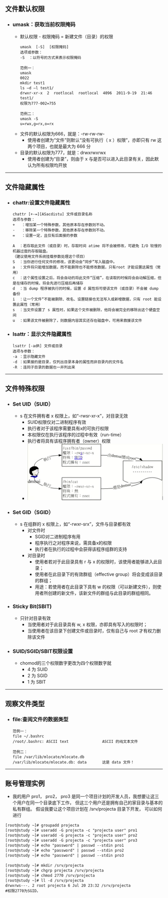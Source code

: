  ## 文件默认权限
- ### umask：获取当前权限掩码
  - 默认权限 - 权限掩码 = 新建文件（目录）的权限
    ```
    umask  [-S]  [权限掩码]
    选项或参数：
    -S  ：以符号的方式来表示权限掩码

    范例一：
    umask
    0022
    mkdir test1
    ls –d –l test1/   
    drwxr-xr-x  2  rootlocal  rootlocal  4096  2011-9-19  21:46  test1/
    权限为777-002=755

    范例二：
    umask -S
    u=rwx,g=rx,o=rx
    ```
  - 文件的默认权限为666，就是：-rw-rw-rw-
    - 使用者创建为“文件”则默认“没有可执行（ x ）权限”，亦即只有 rw 这两个项目，也就是最大为 666 分
  - 目录的默认权限为777，就是：drwxrwxrwx
    - 使用者创建为“目录”，则由于 x 与是否可以进入此目录有关，因此默认为所有权限均开放
---
## 文件隐藏属性
- ### chattr:设置文件隐藏属性
  ```
  chattr [+-=][ASacdistu] 文件或目录名称
  选项与参数：
  +   ：增加某一个特殊参数，其他原本存在参数则不动。
  -   ：移除某一个特殊参数，其他原本存在参数则不动。
  =   ：设置一定，且仅有后面接的参数

  A  ：若存取此文件（或目录）时，存取时间 atime 将不会被修改，可避免 I/O 较慢的机器过度的存取磁盘。
  （建议使用文件系统挂载参数处理这个项目）
  S  ：当你进行任何文件的修改，该更动会“同步”写入磁盘中。
  a  ：文件将只能增加数据，而不能删除也不能修改数据，只有root 才能设置这属性（常用）
  c  ：这个属性设置之后，将会自动的将此文件“压缩”，在读取的时候将会自动解压缩，但是在储存的时候，将会先进行压缩后再储存
  d  ：当 dump 程序被执行的时候，设置 d 属性将可使该文件（或目录）不会被 dump 备份
  i  ：让一个文件“不能被删除、改名、设置链接也无法写入或新增数据，只有 root 能设置此属性（常用）
  s  ：当文件设置了 s 属性时，如果这个文件被删除，他将会被完全的移除出这个硬盘空间
  u  ：如果该文件被删除了，则数据内容其实还存在磁盘中，可用来救援该文件
  ```
- ### lsattr：显示文件隐藏属性
  ```
  lsattr [-adR] 文件或目录
  选项与参数：
  -a ：显示隐藏文件
  -d ：如果接的是目录，仅列出目录本身的属性而非目录内的文件名
  -R ：连同子目录的数据也一并列出来
  ```
---
## 文件特殊权限
- ### Set UID（SUID）
  - s 在文件拥有者 x 权限上，如“-rwsr-xr-x”，对目录无效 
    - SUID权限仅对二进制程序有效
    - 执行者对于该程序需要具有x的可执行权限
    - 本权限仅在执行该程序的过程中有效（run-time）
    - 执行者将具有该程序拥有者（owner）权限
    - ![](../images/2023-03-18-20-38-43.png)
- ### Set GID（SGID）
  - s 在组群的 x 权限上，如“-rwxr-srx”，文件与目录都有效
    - 对文件时
      - SGID对二进制程序有用
      - 程序执行之对程序来说，需具备x的权限
      - 执行者在执行的过程中会获得该程序组群的支持
    - 对目录时
      - 使用者若对于此目录具有 r 与 x 的权限时，该使用者能够进入此目录；
      - 使用者在此目录下的有效群组（effective group）将会变成该目录的群组；
      - 用途：若使用者在此目录下具有 w 的权限（可以新建文件），则使用者所创建的新文件，该新文件的群组与此目录的群组相同。
- ### Sticky Bit(SBIT)
  - 只针对目录有效
    - 当使用者对于此目录具有 w, x 权限，亦即具有写入的权限时；
    - 当使用者在该目录下创建文件或目录时，仅有自己与 root 才有权力删除该文件
- ### SUID/SGID/SBIT权限设置
  - chomod的三个权限数字更改为四个权限数字就
    - 4 为 SUID
    - 2 为 SGID
    - 1 为 SBIT
---
## 观察文件类型
- ### file:查阅文件的数据类型
  ```
  范例一：
  file ~/.bashrc
  /root/.bashrc: ASCII text               ASCII 的纯文本文件

  范例二：
  file /var/lib/mlocate/mlocate.db
  /var/lib/mlocate/mlocate.db: data       这是 data 文件！
  ```
---
## 账号管理实例
- 我的用户 pro1， pro2， pro3 是同一个项目计划的开发人员，我想要让这三个用户在同一个目录底下工作， 但这三个用户还是拥有自己的家目录与基本的私有群组。 假设我要让这个项目计划在 /srv/projecta 目录下开发， 可以如何进行
```
[root@study ~]# groupadd projecta
[root@study ~]# useradd -G projecta -c "projecta user" pro1
[root@study ~]# useradd -G projecta -c "projecta user" pro2
[root@study ~]# useradd -G projecta -c "projecta user" pro3
[root@study ~]# echo "password" | passwd --stdin pro1
[root@study ~]# echo "password" | passwd --stdin pro2
[root@study ~]# echo "password" | passwd --stdin pro3

[root@study ~]# mkdir /srv/projecta
[root@study ~]# chgrp projecta /srv/projecta
[root@study ~]# chmod 2770 /srv/projecta
[root@study ~]# ll -d /srv/projecta
drwxrws---. 2 root projecta 6 Jul 20 23:32 /srv/projecta
#权限2770为SGID，
```